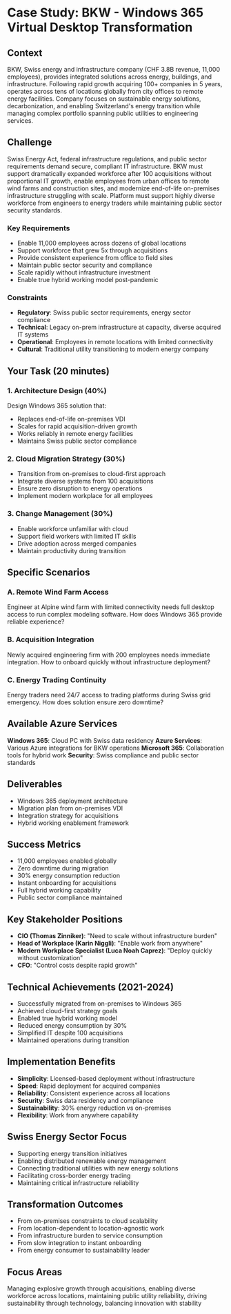 # Case Study: BKW - Windows 365 Virtual Desktop Transformation

## Context
BKW, Swiss energy and infrastructure company (CHF 3.8B revenue, 11,000 employees), provides integrated solutions across energy, buildings, and infrastructure. Following rapid growth acquiring 100+ companies in 5 years, operates across tens of locations globally from city offices to remote energy facilities. Company focuses on sustainable energy solutions, decarbonization, and enabling Switzerland's energy transition while managing complex portfolio spanning public utilities to engineering services.

## Challenge
Swiss Energy Act, federal infrastructure regulations, and public sector requirements demand secure, compliant IT infrastructure. BKW must support dramatically expanded workforce after 100 acquisitions without proportional IT growth, enable employees from urban offices to remote wind farms and construction sites, and modernize end-of-life on-premises infrastructure struggling with scale. Platform must support highly diverse workforce from engineers to energy traders while maintaining public sector security standards.

### Key Requirements
- Enable 11,000 employees across dozens of global locations
- Support workforce that grew 5x through acquisitions
- Provide consistent experience from office to field sites
- Maintain public sector security and compliance
- Scale rapidly without infrastructure investment
- Enable true hybrid working model post-pandemic

### Constraints
- **Regulatory**: Swiss public sector requirements, energy sector compliance
- **Technical**: Legacy on-prem infrastructure at capacity, diverse acquired IT systems
- **Operational**: Employees in remote locations with limited connectivity
- **Cultural**: Traditional utility transitioning to modern energy company

## Your Task (20 minutes)

### 1. Architecture Design (40%)
Design Windows 365 solution that:
- Replaces end-of-life on-premises VDI
- Scales for rapid acquisition-driven growth
- Works reliably in remote energy facilities
- Maintains Swiss public sector compliance

### 2. Cloud Migration Strategy (30%)
- Transition from on-premises to cloud-first approach
- Integrate diverse systems from 100 acquisitions
- Ensure zero disruption to energy operations
- Implement modern workplace for all employees

### 3. Change Management (30%)
- Enable workforce unfamiliar with cloud
- Support field workers with limited IT skills
- Drive adoption across merged companies
- Maintain productivity during transition

## Specific Scenarios

### A. Remote Wind Farm Access
Engineer at Alpine wind farm with limited connectivity needs full desktop access to run complex modeling software. How does Windows 365 provide reliable experience?

### B. Acquisition Integration
Newly acquired engineering firm with 200 employees needs immediate integration. How to onboard quickly without infrastructure deployment?

### C. Energy Trading Continuity
Energy traders need 24/7 access to trading platforms during Swiss grid emergency. How does solution ensure zero downtime?

## Available Azure Services

**Windows 365**: Cloud PC with Swiss data residency
**Azure Services**: Various Azure integrations for BKW operations
**Microsoft 365**: Collaboration tools for hybrid work
**Security**: Swiss compliance and public sector standards

## Deliverables
- Windows 365 deployment architecture
- Migration plan from on-premises VDI
- Integration strategy for acquisitions
- Hybrid working enablement framework

## Success Metrics
- 11,000 employees enabled globally
- Zero downtime during migration
- 30% energy consumption reduction
- Instant onboarding for acquisitions
- Full hybrid working capability
- Public sector compliance maintained

## Key Stakeholder Positions
- **CIO (Thomas Zinniker)**: "Need to scale without infrastructure burden"
- **Head of Workplace (Karin Niggli)**: "Enable work from anywhere"
- **Modern Workplace Specialist (Luca Noah Caprez)**: "Deploy quickly without customization"
- **CFO**: "Control costs despite rapid growth"

## Technical Achievements (2021-2024)
- Successfully migrated from on-premises to Windows 365
- Achieved cloud-first strategy goals
- Enabled true hybrid working model
- Reduced energy consumption by 30%
- Simplified IT despite 100 acquisitions
- Maintained operations during transition

## Implementation Benefits
- **Simplicity**: Licensed-based deployment without infrastructure
- **Speed**: Rapid deployment for acquired companies
- **Reliability**: Consistent experience across all locations
- **Security**: Swiss data residency and compliance
- **Sustainability**: 30% energy reduction vs on-premises
- **Flexibility**: Work from anywhere capability

## Swiss Energy Sector Focus
- Supporting energy transition initiatives
- Enabling distributed renewable energy management
- Connecting traditional utilities with new energy solutions
- Facilitating cross-border energy trading
- Maintaining critical infrastructure reliability

## Transformation Outcomes
- From on-premises constraints to cloud scalability
- From location-dependent to location-agnostic work
- From infrastructure burden to service consumption
- From slow integration to instant onboarding
- From energy consumer to sustainability leader

## Focus Areas
Managing explosive growth through acquisitions, enabling diverse workforce across locations, maintaining public utility reliability, driving sustainability through technology, balancing innovation with stability